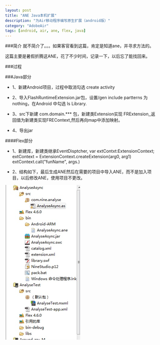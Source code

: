 ```yaml
---
layout: post
title: "ANE Java本机扩展"
description: "为Air移动程序编写原生扩展（android版）"
category: "AdobeAir"
tags: [android, air, ane, flex, java]
---
```



###简介
就不简介了。。。如果客官看到这篇，肯定是知道ane，并寻求方法的。

这篇主要是暑假折腾这ANE，花了不少时间，记录一下，以后忘了能找回来。

###过程

###Java部分
* 1、新建Android项目，过程中取消勾选 create activity

* 2、导入FlashRuntimeExtension.jar包，设置/gen include partterns 为nothing，在Android 中勾选 Is Library.

* 3、src下新建 com.domain.*** 包，新建类Extension实现 FRExtension,,返回值为新建类实现FREContext,然后再向map中添加映射。

* 4、导出jar


####Flex部分

* 1、新建库，新建类继承EventDisptcher,
    var extContxt:ExtensionContext;
    extContext = ExtensionContext.createExtension(arg0, arg1)
    extContext.call("funName", args.)

* 2、结构如下，最后生成ANE然后在需要的项目中导入ANE，而不是加入项目，以后修改ANE，使用项目不更改。

<img src="/assets/images/posts/post_ane_img1.jpeg" />


